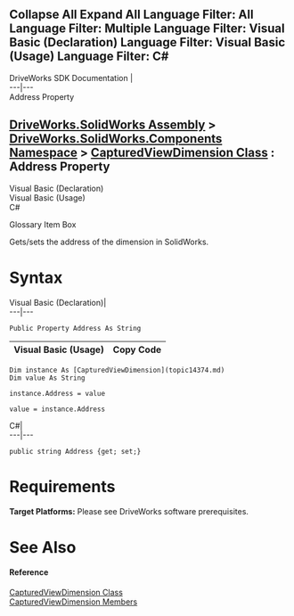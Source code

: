 Collapse All Expand All Language Filter: All  Language Filter: Multiple  Language Filter: Visual Basic (Declaration) Language Filter: Visual Basic (Usage) Language Filter: C#  
---  
DriveWorks SDK Documentation  |   
---|---  
Address Property   
  
[DriveWorks.SolidWorks Assembly](topic13342.md) > [DriveWorks.SolidWorks.Components Namespace](topic13925.md) > [CapturedViewDimension Class](topic14374.md) : Address Property  
---  
  
Visual Basic (Declaration)    
Visual Basic (Usage)    
C# 

Glossary Item Box

Gets/sets the address of the dimension in SolidWorks. 

# Syntax

Visual Basic (Declaration)|   
---|---  
      
    
    Public Property Address As String  
  
Visual Basic (Usage)| Copy Code  
---|---  
      
    
    Dim instance As [CapturedViewDimension](topic14374.md)
    Dim value As String
     
    instance.Address = value
     
    value = instance.Address  
  
C#|   
---|---  
      
    
    public string Address {get; set;}  
  
# Requirements

**Target Platforms:** Please see DriveWorks software prerequisites.

# See Also

#### Reference

[CapturedViewDimension Class](topic14374.md)   
[CapturedViewDimension Members](topic14375.md)


